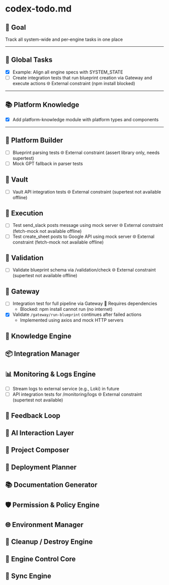 # codex-todo.md

## 🎯 Goal
Track all system-wide and per-engine tasks in one place

---

## 🔧 Global Tasks
- [x] Example: Align all engine specs with SYSTEM_STATE
- [ ] Create integration tests that run blueprint creation via Gateway and execute actions 🌐 External constraint (npm install blocked)

---

## 📚 Platform Knowledge

- [x] Add platform-knowledge module with platform types and components

---

## 🧩 Platform Builder

- [ ] Blueprint parsing tests 🌐 External constraint (assert library only, needs supertest)
- [ ] Mock GPT fallback in parser tests

## 🔐 Vault

- [ ] Vault API integration tests 🌐 External constraint (supertest not available offline)

## 🏃 Execution

- [ ] Test send_slack posts message using mock server 🌐 External constraint (fetch-mock not available offline)
- [ ] Test create_sheet posts to Google API using mock server 🌐 External constraint (fetch-mock not available offline)

## 🧪 Validation

- [ ] Validate blueprint schema via /validation/check 🌐 External constraint (supertest not available offline)

## 📜 Gateway

- [ ] Integration test for full pipeline via Gateway 🔧 Requires dependencies
  - Blocked: npm install cannot run (no internet)
- [x] Validate `/gateway/run-blueprint` continues after failed actions
  - Implemented using axios and mock HTTP servers

## 📝 Knowledge Engine

## 📦 Integration Manager

## 📊 Monitoring & Logs Engine
- [ ] Stream logs to external service (e.g., Loki) in future
- [ ] API integration tests for /monitoring/logs 🌐 External constraint (supertest not available)

## 🔁 Feedback Loop

## 💬 AI Interaction Layer

## 🧱 Project Composer

## 🚀 Deployment Planner

## 📚 Documentation Generator

## 🛡️ Permission & Policy Engine

## 🌐 Environment Manager

## 🧹 Cleanup / Destroy Engine

## 🛂 Engine Control Core

## 🔄 Sync Engine
